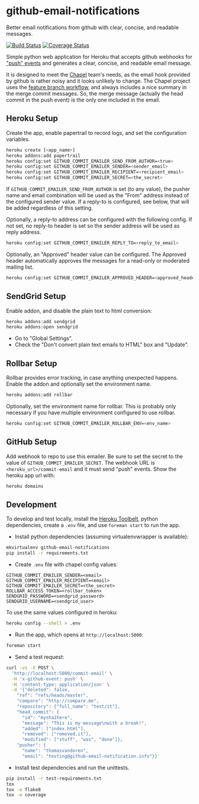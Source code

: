 github-email-notifications
==========================

Better email notifications from github with clear, concise, and readable
messages.

[![Build Status](https://travis-ci.org/chapel-lang/github-email-notifications.svg?branch=master)](https://travis-ci.org/chapel-lang/github-email-notifications) [![Coverage Status](https://coveralls.io/repos/chapel-lang/github-email-notifications/badge.svg?branch=master)](https://coveralls.io/r/chapel-lang/github-email-notifications?branch=master)

Simple python web application for Heroku that accepts github webhooks for
["push" events][push_events] and generates a clear, concise, and readable email
message.

It is designed to meet the [Chapel][chapel] team's needs, as the email hook
provided by github is rather noisy and it looks unlikely to change. The Chapel
project uses the [feature branch workflow][fb_workflow], and always includes a
nice summary in the merge commit messages. So, the merge message (actually the
head commit in the push event) is the only one included in the email.

[chapel]: http://chapel-lang.org/
[fb_workflow]: https://www.atlassian.com/git/tutorials/comparing-workflows/feature-branch-workflow/
[push_events]: https://developer.github.com/v3/activity/events/types/#pushevent

Heroku Setup
------------

Create the app, enable papertrail to record logs, and set the configuration
variables.

```bash
heroku create [<app_name>]
heroku addons:add papertrail
heroku config:set GITHUB_COMMIT_EMAILER_SEND_FROM_AUTHOR=<true>
heroku config:set GITHUB_COMMIT_EMAILER_SENDER=<sender_email>
heroku config:set GITHUB_COMMIT_EMAILER_RECIPIENT=<recipient_email>
heroku config:set GITHUB_COMMIT_EMAILER_SECRET=<the_secret>
```

If `GITHUB_COMMIT_EMAILER_SEND_FROM_AUTHOR` is set (to any value), the pusher
name and email combination will be used as the "From" address instead of the
configured sender value. If a reply-to is configured, see below, that will be
added regardless of this setting.

Optionally, a reply-to address can be configured with the following config. If
not set, no reply-to header is set so the sender address will be used as reply
address.

```bash
heroku config:set GITHUB_COMMIT_EMAILER_REPLY_TO=<reply_to_email>
```

Optionally, an "Approved" header value can be configured. The Approved header
automatically approves the messages for a read-only or moderated mailing list.

```bash
heroku config:set GITHUB_COMMIT_EMAILER_APPROVED_HEADER=<approved_header>
```

SendGrid Setup
--------------

Enable addon, and disable the plain text to html conversion:

```bash
heroku addons:add sendgrid
heroku addons:open sendgrid
```

* Go to "Global Settings".
* Check the "Don't convert plain text emails to HTML" box and "Update".

Rollbar Setup
-------------

Rollbar provides error tracking, in case anything unexpected happens. Enable
the addon and optionally set the environment name.

```bash
heroku addons:add rollbar
```

Optionally, set the environment name for rollbar. This is probably only
necessary if you have multiple environment configured to use rollbar.

```bash
heroku config:set GITHUB_COMMIT_EMAILER_ROLLBAR_ENV=<env_name>
```

GitHub Setup
------------

Add webhook to repo to use this emailer. Be sure to set the secret to the value
of `GITHUB_COMMIT_EMAILER_SECRET`. The webhook URL is
`<heroku_url>/commit-email` and it must send "push" events. Show the heroku app
url with:

```bash
heroku domains
```

Development
-----------

To develop and test locally, install the [Heroku Toolbelt][0], python
dependencies, create a `.env` file, and use `foreman start` to run the app.

* Install python dependencies (assuming virtualenvwrapper is available):

```bash
mkvirtualenv github-email-notifications
pip install -r requirements.txt
```

* Create `.env` file with chapel config values:

```
GITHUB_COMMIT_EMAILER_SENDER=<email>
GITHUB_COMMIT_EMAILER_RECIPIENT=<email>
GITHUB_COMMIT_EMAILER_SECRET=<the_secret>
ROLLBAR_ACCESS_TOKEN=<rollbar_token>
SENDGRID_PASSWORD=<sendgrid_password>
SENDGRID_USERNAME=<sendgrid_user>
```

To use the same values configured in heroku:

```bash
heroku config --shell > .env
```

* Run the app, which opens at `http://localhost:5000`:

```bash
foreman start
```

* Send a test request:

```bash
curl -vs -X POST \
  'http://localhost:5000/commit-email' \
  -H 'x-github-event: push' \
  -H 'content-type: application/json' \
  -d '{"deleted": false,
    "ref": "refs/heads/master",
    "compare": "http://compare.me",
    "repository": {"full_name": "test/it"},
    "head_commit": {
      "id": "mysha1here",
      "message": "This is my message\nwith a break!",
      "added": ["index.html"],
      "removed": ["removed.it"],
      "modified": ["stuff", "was", "done"]},
    "pusher": {
      "name": "thomasvandoren",
      "email": "testing@github-email-notification.info"}}'
```

* Install test dependencies and run the unittests.

```bash
pip install -r test-requirements.txt
tox
tox -e flake8
tox -e coverage
```

[0]: https://toolbelt.heroku.com/
